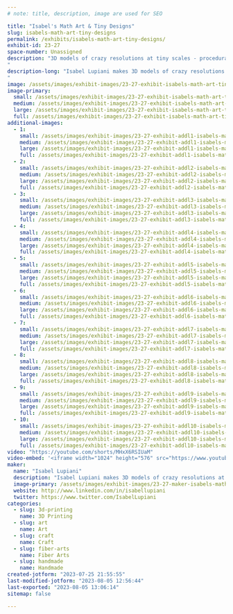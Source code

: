```yaml
---
# note: title, description, image are used for SEO

title: "Isabel's Math Art & Tiny Designs"
slug: isabels-math-art-tiny-designs
permalink: /exhibits/isabels-math-art-tiny-designs/
exhibit-id: 23-27
space-number: Unassigned
description: "3D models of crazy resolutions at tiny scales - procedurally generated and mathematically inspired.
"
description-long: "Isabel Lupiani makes 3D models of crazy resolutions at tiny scales. Her designs are often procedurally generated, drawing inspirations from architecture, mathematics, and nature. Her mediums include 3D printing, molding & casting, crochet/knitting, and laser etching with resin, plastics, fiber, wood, cement, and clay.
"
image: /assets/images/exhibit-images/23-27-exhibit-isabels-math-art-tiny-designs-fractalsandvoronois-large.jpg
image-primary: 
  small: /assets/images/exhibit-images/23-27-exhibit-isabels-math-art-tiny-designs-fractalsandvoronois-small.jpg
  medium: /assets/images/exhibit-images/23-27-exhibit-isabels-math-art-tiny-designs-fractalsandvoronois-medium.jpg
  large: /assets/images/exhibit-images/23-27-exhibit-isabels-math-art-tiny-designs-fractalsandvoronois-large.jpg
  full: /assets/images/exhibit-images/23-27-exhibit-isabels-math-art-tiny-designs-fractalsandvoronois-full.jpg
additional-images: 
  - 1:
    small: /assets/images/exhibit-images/23-27-exhibit-addl1-isabels-math-art-tiny-designs-cityscapesketcheslaseretched-small.jpg
    medium: /assets/images/exhibit-images/23-27-exhibit-addl1-isabels-math-art-tiny-designs-cityscapesketcheslaseretched-medium.jpg
    large: /assets/images/exhibit-images/23-27-exhibit-addl1-isabels-math-art-tiny-designs-cityscapesketcheslaseretched-large.jpg
    full: /assets/images/exhibit-images/23-27-exhibit-addl1-isabels-math-art-tiny-designs-cityscapesketcheslaseretched-full.jpg
  - 2:
    small: /assets/images/exhibit-images/23-27-exhibit-addl2-isabels-math-art-tiny-designs-miniamigurumianimals-small.jpg
    medium: /assets/images/exhibit-images/23-27-exhibit-addl2-isabels-math-art-tiny-designs-miniamigurumianimals-medium.jpg
    large: /assets/images/exhibit-images/23-27-exhibit-addl2-isabels-math-art-tiny-designs-miniamigurumianimals-large.jpg
    full: /assets/images/exhibit-images/23-27-exhibit-addl2-isabels-math-art-tiny-designs-miniamigurumianimals-full.jpg
  - 3:
    small: /assets/images/exhibit-images/23-27-exhibit-addl3-isabels-math-art-tiny-designs-miniamigurumicrochetsushis-small.jpg
    medium: /assets/images/exhibit-images/23-27-exhibit-addl3-isabels-math-art-tiny-designs-miniamigurumicrochetsushis-medium.jpg
    large: /assets/images/exhibit-images/23-27-exhibit-addl3-isabels-math-art-tiny-designs-miniamigurumicrochetsushis-large.jpg
    full: /assets/images/exhibit-images/23-27-exhibit-addl3-isabels-math-art-tiny-designs-miniamigurumicrochetsushis-full.jpg
  - 4:
    small: /assets/images/exhibit-images/23-27-exhibit-addl4-isabels-math-art-tiny-designs-miniamigurumifoods-small.jpg
    medium: /assets/images/exhibit-images/23-27-exhibit-addl4-isabels-math-art-tiny-designs-miniamigurumifoods-medium.jpg
    large: /assets/images/exhibit-images/23-27-exhibit-addl4-isabels-math-art-tiny-designs-miniamigurumifoods-large.jpg
    full: /assets/images/exhibit-images/23-27-exhibit-addl4-isabels-math-art-tiny-designs-miniamigurumifoods-full.jpg
  - 5:
    small: /assets/images/exhibit-images/23-27-exhibit-addl5-isabels-math-art-tiny-designs-more3dprints-small.jpg
    medium: /assets/images/exhibit-images/23-27-exhibit-addl5-isabels-math-art-tiny-designs-more3dprints-medium.jpg
    large: /assets/images/exhibit-images/23-27-exhibit-addl5-isabels-math-art-tiny-designs-more3dprints-large.jpg
    full: /assets/images/exhibit-images/23-27-exhibit-addl5-isabels-math-art-tiny-designs-more3dprints-full.jpg
  - 6:
    small: /assets/images/exhibit-images/23-27-exhibit-addl6-isabels-math-art-tiny-designs-polymerclayminifoods-small.jpg
    medium: /assets/images/exhibit-images/23-27-exhibit-addl6-isabels-math-art-tiny-designs-polymerclayminifoods-medium.jpg
    large: /assets/images/exhibit-images/23-27-exhibit-addl6-isabels-math-art-tiny-designs-polymerclayminifoods-large.jpg
    full: /assets/images/exhibit-images/23-27-exhibit-addl6-isabels-math-art-tiny-designs-polymerclayminifoods-full.jpg
  - 7:
    small: /assets/images/exhibit-images/23-27-exhibit-addl7-isabels-math-art-tiny-designs-proceduralbunnyfacade-small.gif
    medium: /assets/images/exhibit-images/23-27-exhibit-addl7-isabels-math-art-tiny-designs-proceduralbunnyfacade-medium.gif
    large: /assets/images/exhibit-images/23-27-exhibit-addl7-isabels-math-art-tiny-designs-proceduralbunnyfacade-large.gif
    full: /assets/images/exhibit-images/23-27-exhibit-addl7-isabels-math-art-tiny-designs-proceduralbunnyfacade-full.gif
  - 8:
    small: /assets/images/exhibit-images/23-27-exhibit-addl8-isabels-math-art-tiny-designs-procedurallygenerated3dprintedpinboardtoy-small.gif
    medium: /assets/images/exhibit-images/23-27-exhibit-addl8-isabels-math-art-tiny-designs-procedurallygenerated3dprintedpinboardtoy-medium.gif
    large: /assets/images/exhibit-images/23-27-exhibit-addl8-isabels-math-art-tiny-designs-procedurallygenerated3dprintedpinboardtoy-large.gif
    full: /assets/images/exhibit-images/23-27-exhibit-addl8-isabels-math-art-tiny-designs-procedurallygenerated3dprintedpinboardtoy-full.gif
  - 9:
    small: /assets/images/exhibit-images/23-27-exhibit-addl9-isabels-math-art-tiny-designs-woventeapotdetail-small.jpg
    medium: /assets/images/exhibit-images/23-27-exhibit-addl9-isabels-math-art-tiny-designs-woventeapotdetail-medium.jpg
    large: /assets/images/exhibit-images/23-27-exhibit-addl9-isabels-math-art-tiny-designs-woventeapotdetail-large.jpg
    full: /assets/images/exhibit-images/23-27-exhibit-addl9-isabels-math-art-tiny-designs-woventeapotdetail-full.jpg
  - 10:
    small: /assets/images/exhibit-images/23-27-exhibit-addl10-isabels-math-art-tiny-designs-woventeapots-small.jpg
    medium: /assets/images/exhibit-images/23-27-exhibit-addl10-isabels-math-art-tiny-designs-woventeapots-medium.jpg
    large: /assets/images/exhibit-images/23-27-exhibit-addl10-isabels-math-art-tiny-designs-woventeapots-large.jpg
    full: /assets/images/exhibit-images/23-27-exhibit-addl10-isabels-math-art-tiny-designs-woventeapots-full.jpg
video: "https://youtube.com/shorts/MHxX6RSIUaM"
video-embed: '<iframe width="1024" height="576" src="https://www.youtube.com/embed/MHxX6RSIUaM?feature=oembed" frameborder="0" allow="accelerometer; autoplay; clipboard-write; encrypted-media; gyroscope; picture-in-picture; web-share" allowfullscreen title="100% procedurally generated, parametric, and 3D printed micro worm screw and gears assembly"></iframe>'
maker: 
  name: "Isabel Lupiani"
  description: "Isabel Lupiani makes 3D models of crazy resolutions at tiny scales. Her designs are often procedurally generated, drawing inspirations from architecture and mathematics. Her mediums include 3D printing, molding & casting, crochet/knitting, and laser etching with resin, plastics, fiber, wood, cement, and clay."
  image-primary: /assets/images/exhibit-images/23-27-maker-isabels-math-art-tiny-designs-isabel-s-math-art-tiny-designs-medium.png
  website: http://www.linkedin.com/in/isabellupiani
  twitter: https://www.twitter.com/IsabelLupiani
categories: 
  - slug: 3d-printing
    name: 3D Printing
  - slug: art
    name: Art
  - slug: craft
    name: Craft
  - slug: fiber-arts
    name: Fiber Arts
  - slug: handmade
    name: Handmade
created-jotform: "2023-07-25 21:55:55"
last-modified-jotform: "2023-08-05 12:56:44"
last-exported: "2023-08-05 13:06:14"
sitemap: false

---
```

